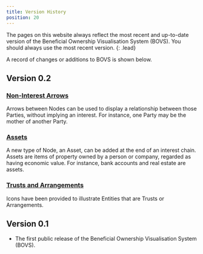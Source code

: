 ```yaml
---
title: Version History
position: 20
---
```


The pages on this website always reflect the most recent and up-to-date version of the Beneficial Ownership Visualisation System (BOVS). You should always use the most recent version.
{: .lead}

A record of changes or additions to BOVS is shown below.


## Version 0.2

### [Non-Interest Arrows](/visualisation/core/relationships-arrows)

Arrows between Nodes can be used to display a relationship between those Parties, without implying an interest. For instance, one Party may be the mother of another Party.

### [Assets](/visualisation/core/parties-nodes)

A new type of Node, an Asset, can be added at the end of an interest chain. Assets are items of property owned by a person or company, regarded as having economic value. For instance, bank accounts and real estate are assets.

### [Trusts and Arrangements](/visualisation/core/vocabulary)

Icons have been provided to illustrate Entities that are Trusts or Arrangements.


## Version 0.1

* The first public release of the Beneficial Ownership Visualisation System (BOVS).
